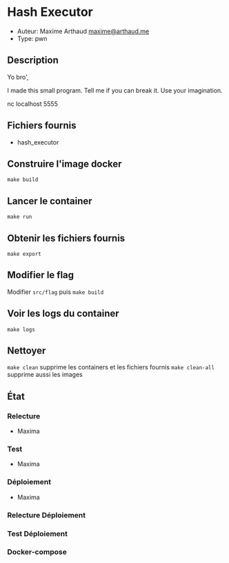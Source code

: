 # Hash Executor

- Auteur: Maxime Arthaud <maxime@arthaud.me>
- Type: pwn

## Description

Yo bro',

I made this small program.
Tell me if you can break it.
Use your imagination.

nc localhost 5555

## Fichiers fournis

- hash_executor

## Construire l'image docker

`make build`

## Lancer le container

`make run`

## Obtenir les fichiers fournis

`make export`

## Modifier le flag

Modifier `src/flag` puis `make build`

## Voir les logs du container

`make logs`

## Nettoyer

`make clean` supprime les containers et les fichiers fournis
`make clean-all` supprime aussi les images

## État

### Relecture

- Maxima

### Test

- Maxima

### Déploiement

- Maxima

### Relecture Déploiement

### Test Déploiement

### Docker-compose
